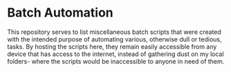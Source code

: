 # Batch Automation

This repository serves to list miscellaneous batch scripts that were created with the intended purpose of automating various, otherwise dull or tedious, tasks. By hosting the scripts here, they remain easily accessible from any device that has access to the internet, instead of gathering dust on my local folders- where the scripts would be inaccessible to anyone in need of them.
